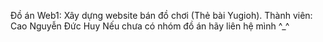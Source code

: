Đồ án Web1: Xây dựng website bán đồ chơi (Thẻ bài Yugioh).
Thành viên: Cao Nguyễn Đức Huy
Nếu chưa có nhóm đồ án hãy liên hệ mình ^_^

